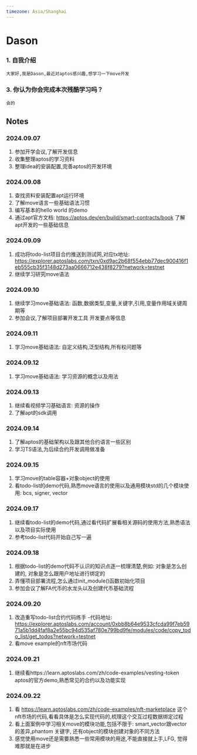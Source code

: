 ```yaml
---
timezone: Asia/Shanghai
---
```




# Dason

### 1. 自我介绍
    大家好,我是Dason,最近对aptos感兴趣,想学习一下move开发
### 3. 你认为你会完成本次残酷学习吗？
    会的

## Notes

<!-- Content_START -->

### 2024.09.07

1. 参加开学会议,了解开发信息
2. 收集整理aptos的学习资料
3. 整理idea的安装配置,完善aptos的开发环境

### 2024.09.08
1. 查找资料安装配置apt运行环境
2. 了解move语言一些基础语法习惯
3. 编写基本的hello world 的demo
4. 通过apt官方文档: https://aptos.dev/en/build/smart-contracts/book 了解apt开发的一些基础信息

### 2024.09.09
1. 成功将todo-list项目合约推送到测试网,对应tx地址: https://explorer.aptoslabs.com/txn/0xd9ac2b68f554ebb77dec900416f1eb555cb35f3148d273aa0666712e438f8279?network=testnet
2. 继续学习研究move语法

### 2024.09.10
1. 继续学习move基础语法: 函数,数据类型,变量,关键字,引用,变量作用域关键周期等
2. 参加会议,了解项目部署开发工具 开发要点等信息

### 2024.09.11
1. 学习move基础语法: 自定义结构,泛型结构,所有权问题等

### 2024.09.12
1. 学习move基础语法: 学习资源的概念以及用法

### 2024.09.13
1. 继续看视频学习基础语言: 资源的操作
2. 了解apt的sdk调用

### 2024.09.14
1. 了解aptos的基础架构以及跟其他合约语言一些区别
2. 学习TS语法,为后续合约开发调用做准备

### 2024.09.15
1. 学习move的table容器+对象object的使用
2. 看todo-list的demo代码,熟悉move语言的使用以及通用模块std的几个模块使用: bcs, signer, vector

### 2024.09.17
1. 继续看todo-list的demo代码,通过看代码扩展看相关源码的使用方法,熟悉语法以及项目实际使用
2. 参考todo-list代码开始自己写一遍

### 2024.09.18
1. 根据todo-list的demo代码不认识的知识点逐一梳理清楚,例如: 对象是怎么创建的, 对象是怎么跟用户地址进行绑定的
2. 弄懂项目部署流程,怎么通过init_module()函数初始化项目
3. 参加会议了解FA代币的水龙头以及创建代币基础流程

### 2024.09.20
1. 改造重写todo-list合约代码练手 -代码地址: https://explorer.aptoslabs.com/account/0xbb8b64e9533cfcda99f7eb5971a5b1dd4faf8a2e55bc94d535af780e799bd9fe/modules/code/copy_todo_list/get_todos?network=testnet
2. 看move example的nft市场代码

### 2024.09.21
1. 继续看https://learn.aptoslabs.com/zh/code-examples/vesting-token aptos的官方demo,熟悉常见的合约以及功能实现

### 2024.09.22
1. 看 https://learn.aptoslabs.com/zh/code-examples/nft-marketplace 这个nft市场的代码,看看具体是怎么实现代码的,梳理这个交互过程数据绑定过程
2. 看上面案例中学习相关move的模块功能,包括不限于: smart_vector跟vector的差异,phantom 关键字, 还有object的模块创建对象的不同方法
3. 感觉使用move还是需要熟悉一些常用模块的用途,不能直接就上手,LFG, 觉得难那就是在进步

<!-- Content_END -->
